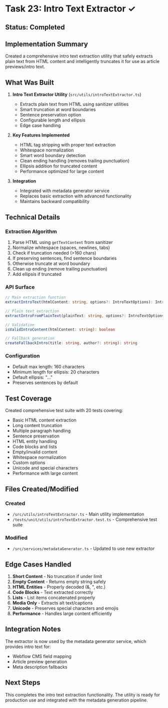 # Task 23: Intro Text Extractor ✓

## Status: Completed

## Implementation Summary

Created a comprehensive intro text extraction utility that safely extracts plain text from HTML content and intelligently truncates it for use as article previews/intro text.

## What Was Built

1. **Intro Text Extractor Utility** (`src/utils/introTextExtractor.ts`)
   - Extracts plain text from HTML using sanitizer utilities
   - Smart truncation at word boundaries
   - Sentence preservation option
   - Configurable length and ellipsis
   - Edge case handling

2. **Key Features Implemented**
   - HTML tag stripping with proper text extraction
   - Whitespace normalization
   - Smart word boundary detection
   - Clean ending handling (removes trailing punctuation)
   - Ellipsis addition for truncated content
   - Performance optimized for large content

3. **Integration**
   - Integrated with metadata generator service
   - Replaces basic extraction with advanced functionality
   - Maintains backward compatibility

## Technical Details

### Extraction Algorithm
1. Parse HTML using `getTextContent` from sanitizer
2. Normalize whitespace (spaces, newlines, tabs)
3. Check if truncation needed (>160 chars)
4. If preserving sentences, find sentence boundaries
5. Otherwise truncate at word boundary
6. Clean up ending (remove trailing punctuation)
7. Add ellipsis if truncated

### API Surface
```typescript
// Main extraction function
extractIntroText(htmlContent: string, options?: IntroTextOptions): IntroTextResult

// Plain text extraction
extractIntroFromPlainText(plainText: string, options?: IntroTextOptions): IntroTextResult

// Validation
isValidIntroContent(htmlContent: string): boolean

// Fallback generation
createFallbackIntro(title: string, author?: string): string
```

### Configuration
- Default max length: 160 characters
- Minimum length for ellipsis: 20 characters
- Default ellipsis: "..."
- Preserves sentences by default

## Test Coverage

Created comprehensive test suite with 20 tests covering:
- Basic HTML content extraction
- Long content truncation
- Multiple paragraph handling
- Sentence preservation
- HTML entity handling
- Code blocks and lists
- Empty/invalid content
- Whitespace normalization
- Custom options
- Unicode and special characters
- Performance with large content

## Files Created/Modified

### Created
- `/src/utils/introTextExtractor.ts` - Main utility implementation
- `/tests/unit/utils/introTextExtractor.test.ts` - Comprehensive test suite

### Modified
- `/src/services/metadataGenerator.ts` - Updated to use new extractor

## Edge Cases Handled

1. **Short Content** - No truncation if under limit
2. **Empty Content** - Returns empty string safely
3. **HTML Entities** - Properly decoded (&amp;, &quot;, etc.)
4. **Code Blocks** - Text extracted correctly
5. **Lists** - List items concatenated properly
6. **Media Only** - Extracts alt text/captions
7. **Unicode** - Preserves special characters and emojis
8. **Performance** - Handles large content efficiently

## Integration Notes

The extractor is now used by the metadata generator service, which provides intro text for:
- Webflow CMS field mapping
- Article preview generation
- Meta description fallbacks

## Next Steps

This completes the intro text extraction functionality. The utility is ready for production use and integrated with the metadata generation pipeline.